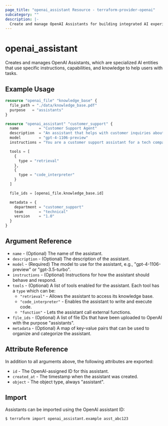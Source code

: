 ```yaml
---
page_title: "openai_assistant Resource - terraform-provider-openai"
subcategory: ""
description: |-
  Create and manage OpenAI Assistants for building integrated AI experiences.
---
```


# openai_assistant

Creates and manages OpenAI Assistants, which are specialized AI entities that use specific instructions, capabilities, and knowledge to help users with tasks.

## Example Usage

```terraform
resource "openai_file" "knowledge_base" {
  file_path = "./data/knowledge_base.pdf"
  purpose   = "assistants"
}

resource "openai_assistant" "customer_support" {
  name         = "Customer Support Agent"
  description  = "An assistant that helps with customer inquiries about our products"
  model        = "gpt-4-1106-preview"
  instructions = "You are a customer support assistant for a tech company. Answer questions helpfully and accurately based on the provided knowledge base."

  tools = [
    {
      type = "retrieval"
    },
    {
      type = "code_interpreter"
    }
  ]

  file_ids = [openai_file.knowledge_base.id]

  metadata = {
    department = "customer_support"
    team       = "technical"
    version    = "1.0"
  }
}
```

## Argument Reference

- `name` - (Optional) The name of the assistant.
- `description` - (Optional) The description of the assistant.
- `model` - (Required) The model to use for the assistant, e.g., "gpt-4-1106-preview" or "gpt-3.5-turbo".
- `instructions` - (Optional) Instructions for how the assistant should behave and respond.
- `tools` - (Optional) A list of tools enabled for the assistant. Each tool has a `type` which can be:
  - `"retrieval"` - Allows the assistant to access its knowledge base.
  - `"code_interpreter"` - Enables the assistant to write and execute code.
  - `"function"` - Lets the assistant call external functions.
- `file_ids` - (Optional) A list of file IDs that have been uploaded to OpenAI with the purpose "assistants".
- `metadata` - (Optional) A map of key-value pairs that can be used to organize and categorize the assistant.

## Attribute Reference

In addition to all arguments above, the following attributes are exported:

- `id` - The OpenAI-assigned ID for this assistant.
- `created_at` - The timestamp when the assistant was created.
- `object` - The object type, always "assistant".

## Import

Assistants can be imported using the OpenAI assistant ID:

```
$ terraform import openai_assistant.example asst_abc123
```
